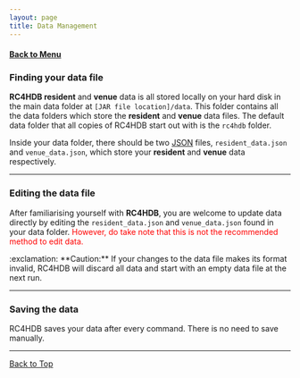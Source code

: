 ```yaml
---
layout: page
title: Data Management
---
```


#### [Back to Menu](../UserGuide.md)

### Finding your data file

**RC4HDB resident** and **venue** data is all stored locally on your hard disk in the main data folder at `[JAR file location]/data`. This folder contains all the data folders which store the **resident** and **venue** data files. The default data folder that all copies of RC4HDB start out with is the `rc4hdb` folder.

Inside your data folder, there should be two [JSON](glossary.md#json) files, `resident_data.json` and `venue_data.json`, which store your **resident** and **venue** data respectively.

---

### Editing the data file

After familiarising yourself with **RC4HDB**, you are welcome to update data directly by editing the `resident_data.json` and `venue_data.json` found in your data folder. <span style="color:red">However, do take note that this is not the recommended method to edit data.</span>

<div markdown="span" class="alert alert-warning">:exclamation: **Caution:**
If your changes to the data file makes its format invalid, RC4HDB will discard all data and start with an empty data 
file at the next run.
</div>

---

### Saving the data

RC4HDB saves your data after every command. There is no need to save manually.

---

[Back to Top](#back-to-menu)
